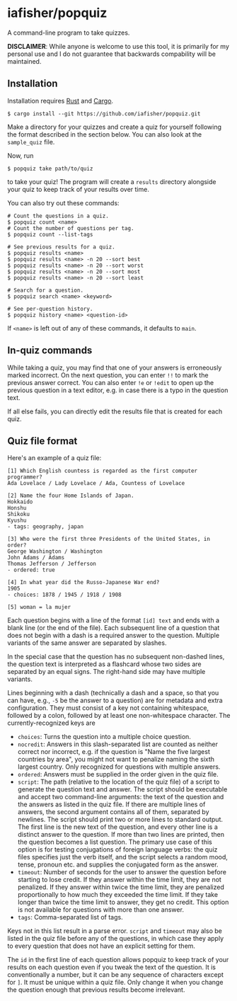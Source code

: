 # iafisher/popquiz
A command-line program to take quizzes.

**DISCLAIMER**: While anyone is welcome to use this tool, it is primarily for my
personal use and I do not guarantee that backwards compability will be maintained.


## Installation
Installation requires [Rust](https://www.rust-lang.org/) and [Cargo](https://doc.rust-lang.org/stable/cargo/).

```shell
$ cargo install --git https://github.com/iafisher/popquiz.git
```

Make a directory for your quizzes and create a quiz for yourself following the format
described in the section below. You can also look at the `sample_quiz` file.

Now, run

```shell
$ popquiz take path/to/quiz
```

to take your quiz! The program will create a `results` directory alongside your quiz
to keep track of your results over time.

You can also try out these commands:
```shell
# Count the questions in a quiz.
$ popquiz count <name>
# Count the number of questions per tag.
$ popquiz count --list-tags

# See previous results for a quiz.
$ popquiz results <name>
$ popquiz results <name> -n 20 --sort best
$ popquiz results <name> -n 20 --sort worst
$ popquiz results <name> -n 20 --sort most
$ popquiz results <name> -n 20 --sort least

# Search for a question.
$ popquiz search <name> <keyword>

# See per-question history.
$ popquiz history <name> <question-id>
```

If `<name>` is left out of any of these commands, it defaults to `main`.


## In-quiz commands
While taking a quiz, you may find that one of your answers is erroneously marked
incorrect. On the next question, you can enter `!!` to mark the previous answer correct.
You can also enter `!e` or `!edit` to open up the previous question in a text editor,
e.g. in case there is a typo in the question text.

If all else fails, you can directly edit the results file that is created for each quiz.


## Quiz file format
Here's an example of a quiz file:

```
[1] Which English countess is regarded as the first computer programmer?
Ada Lovelace / Lady Lovelace / Ada, Countess of Lovelace

[2] Name the four Home Islands of Japan.
Hokkaido
Honshu
Shikoku
Kyushu
- tags: geography, japan

[3] Who were the first three Presidents of the United States, in order?
George Washington / Washington
John Adams / Adams
Thomas Jefferson / Jefferson
- ordered: true

[4] In what year did the Russo-Japanese War end?
1905
- choices: 1878 / 1945 / 1918 / 1908

[5] woman = la mujer
```

Each question begins with a line of the format `[id] text` and ends with a blank line
(or the end of the file). Each subsequent line of a question that does not begin with a
dash is a required answer to the question. Multiple variants of the same answer are
separated by slashes.

In the special case that the question has no subsequent non-dashed lines, the question
text is interpreted as a flashcard whose two sides are separated by an equal signs. The
right-hand side may have multiple variants.

Lines beginning with a dash (technically a dash and a space, so that you can have, e.g.,
`-5` be the answer to a question) are for metadata and extra configuration. They must
consist of a key not containing whitespace, followed by a colon, followed by at least
one non-whitespace character. The currently-recognized keys are

- `choices`: Turns the question into a multiple choice question.
- `nocredit`: Answers in this slash-separated list are counted as neither correct nor
              incorrect, e.g. if the question is "Name the five largest countries by
              area", you might not want to penalize naming the sixth largest country.
              Only recognized for questions with multiple answers.
- `ordered`: Answers must be supplied in the order given in the quiz file.
- `script`: The path (relative to the location of the quiz file) of a script to generate
            the question text and answer. The script should be executable and accept two
            command-line arguments: the text of the question and the answers as listed in
            the quiz file. If there are multiple lines of answers, the second argument
            contains all of them, separated by newlines. The script should print two or
            more lines to standard output. The first line is the new text of the question,
            and every other line is a distinct answer to the question. If more than two
            lines are printed, then the question becomes a list question. The primary
            use case of this option is for testing conjugations of foreign language
            verbs: the quiz files specifies just the verb itself, and the script selects
            a random mood, tense, pronoun etc. and supplies the conjugated form as the
            answer.
- `timeout`: Number of seconds for the user to answer the question before starting to
             lose credit. If they answer within the time limit, they are not penalized.
             If they answer within twice the time limit, they are penalized
             proportionally to how much they exceeded the time limit. If they take
             longer than twice the time limit to answer, they get no credit. This option
             is not available for questions with more than one answer.
- `tags`: Comma-separated list of tags.

Keys not in this list result in a parse error. `script` and `timeout` may also be listed
in the quiz file before any of the questions, in which case they apply to every question
that does not have an explicit setting for them.

The `id` in the first line of each question allows popquiz to keep track of your results
on each question even if you tweak the text of the question. It is conventionally a
number, but it can be any sequence of characters except for `]`. It must be unique
within a quiz file. Only change it when you change the question enough that previous
results become irrelevant.
